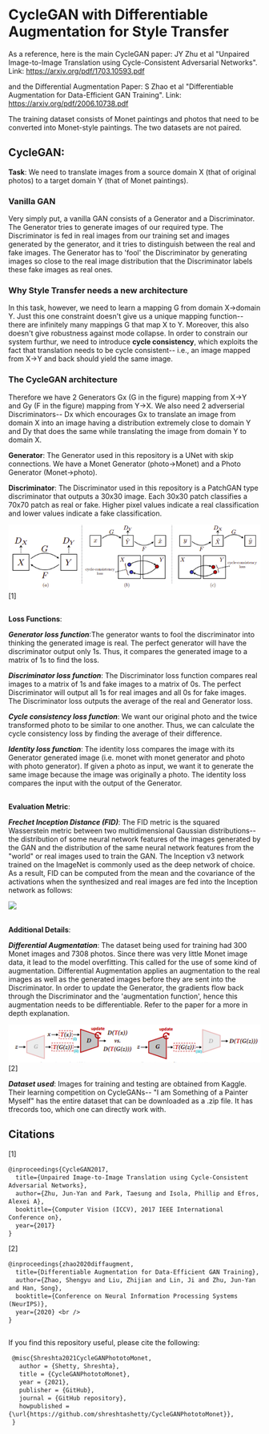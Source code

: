 # **CycleGAN** with **Differentiable Augmentation** for Style Transfer

As a reference, here is the main CycleGAN paper: JY Zhu et al "Unpaired Image-to-Image Translation using Cycle-Consistent Adversarial Networks". 
Link: https://arxiv.org/pdf/1703.10593.pdf

and the Differential Augmentation Paper: S Zhao et al "Differentiable Augmentation for Data-Efficient GAN Training".
Link: https://arxiv.org/pdf/2006.10738.pdf

The training dataset consists of Monet paintings and photos that need to be converted into Monet-style paintings. The two datasets are not paired.

## CycleGAN:

**Task**: We need to translate images from a source domain X (that of original photos) to a target domain Y (that of Monet paintings).

### Vanilla GAN
Very simply put, a vanilla GAN consists of a Generator and a Discriminator. The Generator tries to generate images of our required type. The Discriminator is fed in real images from our training set and images generated by the generator, and it tries to distinguish between the real and fake images. The Generator has to 'fool' the Discriminator by generating images so close to the real image distribution that the Discriminator labels these fake images as real ones.

### Why Style Transfer needs a new architecture 
In this task, however, we need to learn a mapping G from domain X->domain Y. Just this one constraint doesn't give us a unique mapping function-- there are infinitely many mappings G that map X to Y. Moreover, this also doesn't give robustness against mode collapse. In order to constrain our system furthur, we need to introduce **cycle consistency**, which exploits the fact that translation needs to be cycle consistent-- i.e., an image mapped from X->Y and back should yield the same image. 

### The CycleGAN architecture
Therefore we have 2 Generators Gx (G in the figure) mapping from X->Y and Gy (F in the figure) mapping from Y->X. We also need 2 adverserial Discriminators-- Dx which encourages Gx to translate an image from domain X into an image having a distribution extremely close to domain Y and Dy that does the same while translating the image from domain Y to domain X.

**Generator**: The Generator used in this repository is a UNet with skip connections. We have a Monet Generator (photo->Monet) and a Photo Generator (Monet->photo).

**Discriminator**: The Discriminator used in this repository is a PatchGAN type discriminator that outputs a 30x30 image. Each 30x30 patch classifies a 70x70 patch as real or fake. Higher pixel values indicate a real classification and lower values indicate a fake classification.

![](https://github.com/shreshtashetty/CycleGANPhototoMonet/blob/main/CycleGAN.PNG) [1]

##

**Loss Functions**:

***Generator loss function***:The generator wants to fool the discriminator into thinking the generated image is real. The perfect generator will have the discriminator output only 1s. Thus, it compares the generated image to a matrix of 1s to find the loss.

***Discriminator loss function***: The Discriminator loss function compares real images to a matrix of 1s and fake images to a matrix of 0s. The perfect Discriminator will output all 1s for real images and all 0s for fake images. The Discriminator loss outputs the average of the real and Generator loss.

***Cycle consistency loss function***: We want our original photo and the twice transformed photo to be similar to one another. Thus, we can calculate the cycle consistency loss by finding the average of their difference.

***Identity loss function***: The identity loss compares the image with its Generator generated image (i.e. monet with monet generator and photo with photo generator). If given a photo as input, we want it to generate the same image because the image was originally a photo. The identity loss compares the input with the output of the Generator.

##

**Evaluation Metric**:

***Frechet Inception Distance (FID)***: 
The FID metric is the squared Wasserstein metric between two multidimensional Gaussian distributions-- the distribution of some neural network features of the images generated by the GAN and the distribution of the same neural network features from the "world" or real images used to train the GAN. The Inception v3 network trained on the ImageNet is commonly used as the deep network of choice. As a result, FID can be computed from the mean and the covariance of the activations when the synthesized and real images are fed into the Inception network as follows:

![](https://wikimedia.org/api/rest_v1/media/math/render/svg/d2400530e03017712e6e21ccf71922dd15d052b0) 

##

**Additional Details**:

***Differential Augmentation***: The dataset being used for training had 300 Monet images and 7308 photos. Since there was very little Monet image data, it lead to the model overfitting. This called for the use of some kind of augmentation.
Differential Augmentation applies an augmentation to the real images as well as the generated images before they are sent into the Discriminator. In order to update the Generator, the gradients flow back through the Discriminator and the 'augmentation function', hence this augmentation needs to be differentiable. Refer to the paper for a more in depth explanation.

![](https://github.com/shreshtashetty/CycleGANPhototoMonet/blob/main/DiffAugment.PNG) [2]

***Dataset used***: Images for training and testing are obtained from Kaggle. Their learning competition on CycleGANs-- "I am Something of a Painter Myself" has the entire dataset that can be downloaded as a .zip file. It has tfrecords too, which one can directly work with. 

## 

## Citations

 [1] 
 ~~~
 @inproceedings{CycleGAN2017, 
   title={Unpaired Image-to-Image Translation using Cycle-Consistent Adversarial Networks}, 
   author={Zhu, Jun-Yan and Park, Taesung and Isola, Phillip and Efros, Alexei A}, 
   booktitle={Computer Vision (ICCV), 2017 IEEE International Conference on}, 
   year={2017} 
 }
~~~
 [2] 
 ~~~
 @inproceedings{zhao2020diffaugment, 
   title={Differentiable Augmentation for Data-Efficient GAN Training}, 
   author={Zhao, Shengyu and Liu, Zhijian and Lin, Ji and Zhu, Jun-Yan and Han, Song}, 
   booktitle={Conference on Neural Information Processing Systems (NeurIPS)}, 
   year={2020} <br />
 }
~~~
##

If you find this repository useful, please cite the following:

~~~
 @misc{Shreshta2021CycleGANPhototoMonet,
   author = {Shetty, Shreshta}, 
   title = {CycleGANPhototoMonet}, 
   year = {2021}, 
   publisher = {GitHub}, 
   journal = {GitHub repository}, 
   howpublished = {\url{https://github.com/shreshtashetty/CycleGANPhototoMonet}},
 }
~~~
